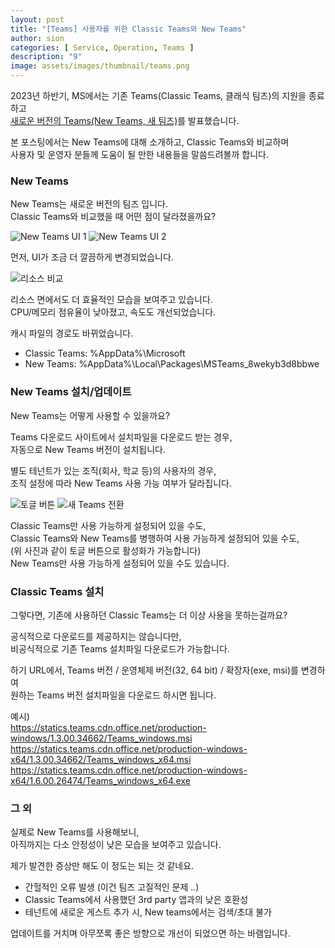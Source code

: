 ```yaml
---
layout: post
title: "[Teams] 사용자를 위한 Classic Teams와 New Teams"
author: sion
categories: [ Service, Operation, Teams ]
description: "9"
image: assets/images/thumbnail/teams.png
---
```




2023년 하반기, MS에서는 기존 Teams(Classic Teams, 클래식 팀즈)의 지원을 종료하고  
[새로운 버전의 Teams(New Teams, 새 팀즈)][1]를 발표했습니다.

본 포스팅에서는 New Teams에 대해 소개하고, Classic Teams와 비교하며  
사용자 및 운영자 분들께 도움이 될 만한 내용들을 말씀드려볼까 합니다.


### New Teams

New Teams는 새로운 버전의 팀즈 입니다.  
Classic Teams와 비교했을 때 어떤 점이 달라졌을까요?

<img src="{{site.baseurl}}/assets/images/9/1.PNG" title="New Teams UI 1">

<img src="{{site.baseurl}}/assets/images/9/2.PNG" title="New Teams UI 2">

먼저, UI가 조금 더 깔끔하게 변경되었습니다.

<img src="{{site.baseurl}}/assets/images/9/3.PNG" title="리소스 비교">

리소스 면에서도 더 효율적인 모습을 보여주고 있습니다.  
CPU/메모리 점유율이 낮아졌고, 속도도 개선되었습니다.

캐시 파일의 경로도 바뀌었습니다.  
- Classic Teams: %AppData%\Microsoft
- New Teams: %AppData%\Local\Packages\MSTeams_8wekyb3d8bbwe 



### New Teams 설치/업데이트

New Teams는 어떻게 사용할 수 있을까요?

Teams 다운로드 사이트에서 설치파일을 다운로드 받는 경우,  
자동으로 New Teams 버전이 설치됩니다.

별도 테넌트가 있는 조직(회사, 학교 등)의 사용자의 경우,  
조직 설정에 따라 New Teams 사용 가능 여부가 달라집니다.

<img src="{{site.baseurl}}/assets/images/9/4.PNG" title="토글 버튼">
<img src="{{site.baseurl}}/assets/images/9/5.PNG" title="새 Teams 전환">

Classic Teams만 사용 가능하게 설정되어 있을 수도,  
Classic Teams와 New Teams를 병행하여 사용 가능하게 설정되어 있을 수도,  
(위 사진과 같이 토글 버튼으로 활성화가 가능합니다)  
New Teams만 사용 가능하게 설정되어 있을 수도 있습니다.


### Classic Teams 설치

그렇다면, 기존에 사용하던 Classic Teams는 더 이상 사용을 못하는걸까요?

공식적으로 다운로드를 제공하지는 않습니다만,  
비공식적으로 기존 Teams 설치파일 다운로드가 가능합니다.

하기 URL에서, Teams 버전 / 운영체제 버전(32, 64 bit) / 확장자(exe, msi)를 변경하여  
원하는 Teams 버전 설치파일을 다운로드 하시면 됩니다.

예시)  
https://statics.teams.cdn.office.net/production-windows/1.3.00.34662/Teams_windows.msi  
https://statics.teams.cdn.office.net/production-windows-x64/1.3.00.34662/Teams_windows_x64.msi  
https://statics.teams.cdn.office.net/production-windows-x64/1.6.00.26474/Teams_windows_x64.exe  


### 그 외

실제로 New Teams를 사용해보니,  
아직까지는 다소 안정성이 낮은 모습을 보여주고 있습니다.  

제가 발견한 증상만 해도 이 정도는 되는 것 같네요.  
- 간헐적인 오류 발생 (이건 팀즈 고질적인 문제 ..)
- Classic Teams에서 사용했던 3rd party 앱과의 낮은 호환성
- 테넌트에 새로운 게스트 추가 시, New teams에서는 검색/초대 불가

업데이트를 거치며 아무쪼록 좋은 방향으로 개선이 되었으면 하는 바램입니다.


[1]: https://learn.microsoft.com/ko-kr/MicrosoftTeams/new-teams-deploy-with-m365apps#rollout-schedule

